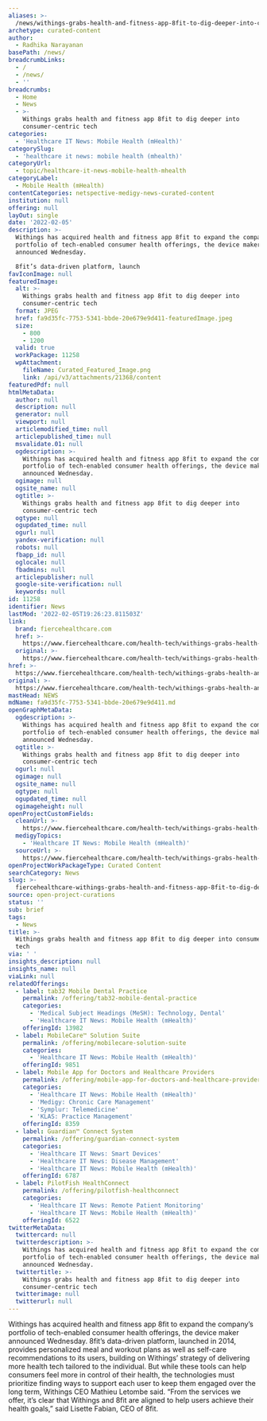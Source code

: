 ```yaml
---
aliases: >-
  /news/withings-grabs-health-and-fitness-app-8fit-to-dig-deeper-into-consumer-centric-tech
archetype: curated-content
author:
  - Radhika Narayanan
basePath: /news/
breadcrumbLinks:
  - /
  - /news/
  - ''
breadcrumbs:
  - Home
  - News
  - >-
    Withings grabs health and fitness app 8fit to dig deeper into
    consumer-centric tech
categories:
  - 'Healthcare IT News: Mobile Health (mHealth)'
categorySlug:
  - 'healthcare it news: mobile health (mhealth)'
categoryUrl:
  - topic/healthcare-it-news-mobile-health-mhealth
categoryLabel:
  - Mobile Health (mHealth)
contentCategories: netspective-medigy-news-curated-content
institution: null
offering: null
layOut: single
date: '2022-02-05'
description: >-
  Withings has acquired health and fitness app 8fit to expand the company’s
  portfolio of tech-enabled consumer health offerings, the device maker
  announced Wednesday.

  8fit’s data-driven platform, launch
favIconImage: null
featuredImage:
  alt: >-
    Withings grabs health and fitness app 8fit to dig deeper into
    consumer-centric tech
  format: JPEG
  href: fa9d35fc-7753-5341-bbde-20e679e9d411-featuredImage.jpeg
  size:
    - 800
    - 1200
  valid: true
  workPackage: 11258
  wpAttachment:
    fileName: Curated_Featured_Image.png
    link: /api/v3/attachments/21368/content
featuredPdf: null
htmlMetaData:
  author: null
  description: null
  generator: null
  viewport: null
  articlemodified_time: null
  articlepublished_time: null
  msvalidate.01: null
  ogdescription: >-
    Withings has acquired health and fitness app 8fit to expand the company’s
    portfolio of tech-enabled consumer health offerings, the device maker
    announced Wednesday.
  ogimage: null
  ogsite_name: null
  ogtitle: >-
    Withings grabs health and fitness app 8fit to dig deeper into
    consumer-centric tech
  ogtype: null
  ogupdated_time: null
  ogurl: null
  yandex-verification: null
  robots: null
  fbapp_id: null
  oglocale: null
  fbadmins: null
  articlepublisher: null
  google-site-verification: null
  keywords: null
id: 11258
identifier: News
lastMod: '2022-02-05T19:26:23.811503Z'
link:
  brand: fiercehealthcare.com
  href: >-
    https://www.fiercehealthcare.com/health-tech/withings-grabs-health-and-fitness-app-8fit-dig-deeper-consumer-centric-tech
  original: >-
    https://www.fiercehealthcare.com/health-tech/withings-grabs-health-and-fitness-app-8fit-dig-deeper-consumer-centric-tech
href: >-
  https://www.fiercehealthcare.com/health-tech/withings-grabs-health-and-fitness-app-8fit-dig-deeper-consumer-centric-tech
original: >-
  https://www.fiercehealthcare.com/health-tech/withings-grabs-health-and-fitness-app-8fit-dig-deeper-consumer-centric-tech
mastHead: NEWS
mdName: fa9d35fc-7753-5341-bbde-20e679e9d411.md
openGraphMetaData:
  ogdescription: >-
    Withings has acquired health and fitness app 8fit to expand the company’s
    portfolio of tech-enabled consumer health offerings, the device maker
    announced Wednesday.
  ogtitle: >-
    Withings grabs health and fitness app 8fit to dig deeper into
    consumer-centric tech
  ogurl: null
  ogimage: null
  ogsite_name: null
  ogtype: null
  ogupdated_time: null
  ogimageheight: null
openProjectCustomFields:
  cleanUrl: >-
    https://www.fiercehealthcare.com/health-tech/withings-grabs-health-and-fitness-app-8fit-dig-deeper-consumer-centric-tech
  medigyTopics:
    - 'Healthcare IT News: Mobile Health (mHealth)'
  sourceUrl: >-
    https://www.fiercehealthcare.com/health-tech/withings-grabs-health-and-fitness-app-8fit-dig-deeper-consumer-centric-tech
openProjectWorkPackageType: Curated Content
searchCategory: News
slug: >-
  fiercehealthcare-withings-grabs-health-and-fitness-app-8fit-to-dig-deeper-into-consumer-centric-tech
source: open-project-curations
status: ''
sub: brief
tags:
  - News
title: >-
  Withings grabs health and fitness app 8fit to dig deeper into consumer-centric
  tech
via: ' '
insights_description: null
insights_name: null
viaLink: null
relatedOfferings:
  - label: tab32 Mobile Dental Practice
    permalink: /offering/tab32-mobile-dental-practice
    categories:
      - 'Medical Subject Headings (MeSH): Technology, Dental'
      - 'Healthcare IT News: Mobile Health (mHealth)'
    offeringId: 13982
  - label: MobileCare™ Solution Suite
    permalink: /offering/mobilecare-solution-suite
    categories:
      - 'Healthcare IT News: Mobile Health (mHealth)'
    offeringId: 9851
  - label: Mobile App for Doctors and Healthcare Providers
    permalink: /offering/mobile-app-for-doctors-and-healthcare-providers
    categories:
      - 'Healthcare IT News: Mobile Health (mHealth)'
      - 'Medigy: Chronic Care Management'
      - 'Symplur: Telemedicine'
      - 'KLAS: Practice Management'
    offeringId: 8359
  - label: Guardian™ Connect System
    permalink: /offering/guardian-connect-system
    categories:
      - 'Healthcare IT News: Smart Devices'
      - 'Healthcare IT News: Disease Management'
      - 'Healthcare IT News: Mobile Health (mHealth)'
    offeringId: 6787
  - label: PilotFish HealthConnect
    permalink: /offering/pilotfish-healthconnect
    categories:
      - 'Healthcare IT News: Remote Patient Monitoring'
      - 'Healthcare IT News: Mobile Health (mHealth)'
    offeringId: 6522
twitterMetaData:
  twittercard: null
  twitterdescription: >-
    Withings has acquired health and fitness app 8fit to expand the company’s
    portfolio of tech-enabled consumer health offerings, the device maker
    announced Wednesday.
  twittertitle: >-
    Withings grabs health and fitness app 8fit to dig deeper into
    consumer-centric tech
  twitterimage: null
  twitterurl: null
---
```

<p>Withings has acquired health and fitness app 8fit to expand the company’s portfolio of tech-enabled consumer health offerings, the device maker announced Wednesday.
8fit’s data-driven platform, launched in 2014, provides personalized meal and workout plans as well as self-care recommendations to its users, building on Withings’ strategy of delivering more health tech tailored to the individual.
But while these tools can help consumers feel more in control of their health, the technologies must prioritize finding ways to support each user to keep them engaged over the long term, Withings CEO Mathieu Letombe said.
“From the services we offer, it’s clear that Withings and 8fit are aligned to help users achieve their health goals,” said Lisette Fabian, CEO of 8fit.</p>